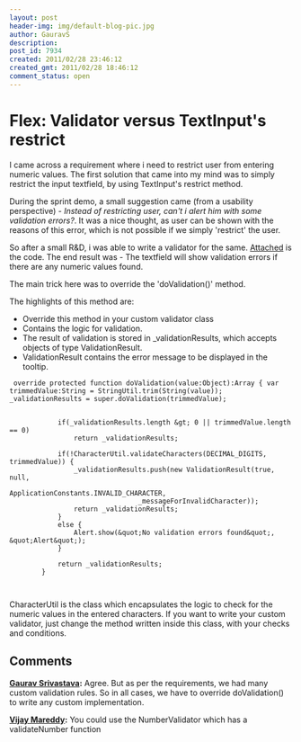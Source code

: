 ```yaml
---
layout: post
header-img: img/default-blog-pic.jpg
author: GauravS
description: 
post_id: 7934
created: 2011/02/28 23:46:12
created_gmt: 2011/02/28 18:46:12
comment_status: open
---
```


# Flex: Validator versus TextInput's restrict

I came across a requirement where i need to restrict user from entering numeric values. The first solution that came into my mind was to simply restrict the input textfield, by using TextInput's restrict method.

During the sprint demo, a small suggestion came (from a usability perspective) - _Instead of restricting user, can't i alert him with some validation errors?_. It was a nice thought, as user can be shown with the reasons of this error, which is not possible if we simply 'restrict' the user. 

So after a small R&D, i was able to write a validator for the same. [Attached][1] is the code. The end result was - The textfield will show validation errors if there are any numeric values found.

The main trick here was to override the 'doValidation()' method.

The highlights of this method are: 

  * Override this method in your custom validator class
  * Contains the logic for validation.
  * The result of validation is stored in _validationResults, which accepts objects of type ValidationResult.
  * ValidationResult contains the error message to be displayed in the tooltip.
``` 
 override protected function doValidation(value:Object):Array { var trimmedValue:String = StringUtil.trim(String(value)); _validationResults = super.doValidation(trimmedValue);
    
    
            if(_validationResults.length &gt; 0 || trimmedValue.length == 0)
                return _validationResults;
    
            if(!CharacterUtil.validateCharacters(DECIMAL_DIGITS, trimmedValue)) {
                _validationResults.push(new ValidationResult(true, null, 
                                ApplicationConstants.INVALID_CHARACTER, 
                                _messageForInvalidCharacter));
                return _validationResults;
            }
            else {
                Alert.show(&quot;No validation errors found&quot;, &quot;Alert&quot;);
            }
    
            return _validationResults;
        }
    


 ```

CharacterUtil is the class which encapsulates the logic to check for the numeric values in the entered characters. If you want to write your custom validator, just change the method written inside this class, with your checks and conditions.

   [1]: http://xebee.xebia.in/wp-content/uploads/2011/03/ValidateAlphabets.zip

## Comments

**[Gaurav Srivastava](#5575 "2011-05-16 14:26:06"):** Agree. But as per the requirements, we had many custom validation rules. So in all cases, we have to override doValidation() to write any custom implementation.

**[Vijay Mareddy](#5567 "2011-05-11 01:07:44"):** You could use the NumberValidator which has a validateNumber function

